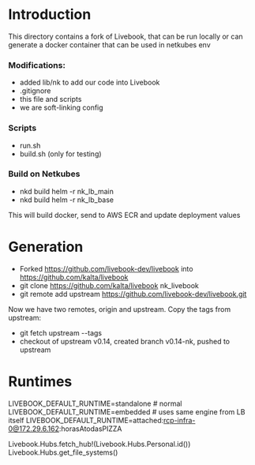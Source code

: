 # Introduction

This directory contains a fork of Livebook, that can be run locally or can generate a docker container
that can be used in netkubes env

### Modifications:

* added lib/nk to add our code into Livebook
* .gitignore
* this file and scripts
* we are soft-linking config

### Scripts

* run.sh
* build.sh (only for testing)

### Build on Netkubes

* nkd build helm -r nk_lb_main
* nkd build helm -r nk_lb_base

This will build docker, send to AWS ECR and update deployment values




# Generation

* Forked https://github.com/livebook-dev/livebook into https://github.com/kalta/livebook
* git clone https://github.com/kalta/livebook nk_livebook
* git remote add upstream https://github.com/livebook-dev/livebook.git

Now we have two remotes, origin and upstream. Copy the tags from upstream:
* git fetch upstream --tags    
* checkout of upstream v0.14, created branch v0.14-nk, pushed to upstream 


# Runtimes

LIVEBOOK_DEFAULT_RUNTIME=standalone   # normal 
LIVEBOOK_DEFAULT_RUNTIME=embedded     # uses same engine from LB itself
LIVEBOOK_DEFAULT_RUNTIME=attached:rcp-infra-0@172.29.6.162:horasAtodasPIZZA




Livebook.Hubs.fetch_hub!(Livebook.Hubs.Personal.id())
Livebook.Hubs.get_file_systems()


